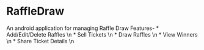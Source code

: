 # RaffleDraw
An android application for managing Raffle Draw
Features- * Add/Edit/Delete Raffles \n
          * Sell Tickets \n
          * Draw Raffles \n
          * View Winners \n
          * Share Ticket Details \n
